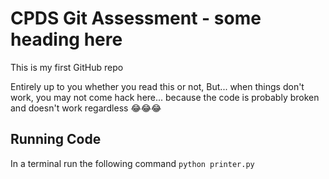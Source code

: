 # CPDS Git Assessment - some heading here
This is my first GitHub repo

Entirely up to you whether you read this or not, 
But... when things don't work, you may not come hack here... because the code is probably broken and doesn't work regardless 😂😂😂

## Running Code
In a terminal run the following command
`python printer.py`

